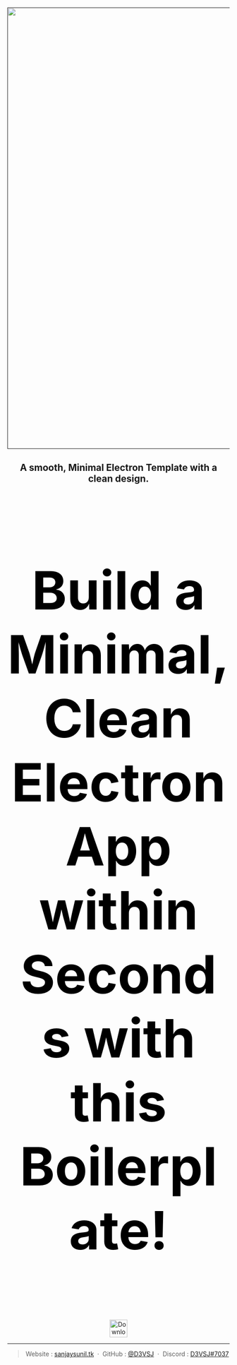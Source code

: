 <h1 align="center">
  <a href=""><img src="https://i.imgur.com/4eE4Lvz.png" alt="" width="1000px"></a>
<h2 align="center">A smooth, Minimal Electron Template with a clean design.
</h1>
<div style="color:black;font-size: 80px;">
<h2 align="center">Build a Minimal, Clean Electron App within Seconds with this Boilerplate!</h2> 
</div>
<br>
<p align="center">
    <a href="https://github.com/D3VSJ">
        <img src="https://img.shields.io/badge/Use Boilerplate-2.0-blue.svg"
            alt="Download latest release" height="40px">
    </a>
</p>


---
<div align="center">

> Website : [sanjaysunil.tk](https://sanjaysunil.tk) &nbsp;&middot;&nbsp;
> GitHub : [@D3VSJ](https://github.com/D3VSJ) &nbsp;&middot;&nbsp;
> Discord : [D3VSJ#7037](https://discordapp.com/users/705710081211236354)

</div>







